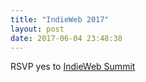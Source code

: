 ```yaml
---
title: "IndieWeb 2017"
layout: post
date: 2017-06-04 23:48:38
---
```

RSVP <span class="p-rsvp">yes</span> to <a href="http://2017.indieweb.org/" rel="in-reply-to" class="u-in-reply-to">IndieWeb Summit</a>
